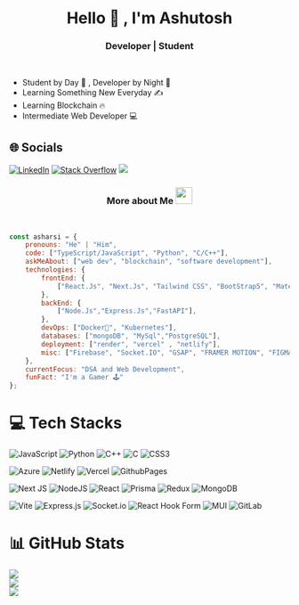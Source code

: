 
<h1 align="center">Hello  👋 , I'm Ashutosh</h1>
<h3 align="center">Developer | Student</h3>
<br>

- Student by Day 🌅 , Developer by Night 🌃
- Learning Something New Everyday ✍️
- Learning Blockchain 🔥
- Intermediate Web Developer 💻

## 🌐 Socials
[![LinkedIn](https://img.shields.io/badge/LinkedIn-%230077B5.svg?logo=linkedin&logoColor=white)](https://linkedin.com/in/asharsi/) 
[![Stack Overflow](https://img.shields.io/badge/-Stackoverflow-FE7A16?logo=stack-overflow&logoColor=white)](https://stackoverflow.com/users/27079135) 
[![](https://visitcount.itsvg.in/api?id=AsharSi&icon=0&color=8)](https://visitcount.itsvg.in)

<h3 align="center">More about Me <img src="https://emojis.slackmojis.com/emojis/images/1531849430/4246/blob-sunglasses.gif?1531849430" width="30"/> </h3>
<br>

```javascript
const asharsi = {
    pronouns: "He" | "Him",
    code: ["TypeScript/JavaScript", "Python", "C/C++"],
    askMeAbout: ["web dev", "blockchain", "software development"],
    technologies: {
        frontEnd: {
            ["React.Js", "Next.Js", "Tailwind CSS", "BootStrap5", "MaterialUI","Vite"]
        },
        backEnd: {
            ["Node.Js","Express.Js","FastAPI"],
        },
        devOps: ["Docker🐳", "Kubernetes"],
        databases: ["mongoDB", "MySql","PostgreSQL"],
        deployment: ["render", "vercel" , "netlify"],
        misc: ["Firebase", "Socket.IO", "GSAP", "FRAMER MOTION", "FIGMA"]
    },
    currentFocus: "DSA and Web Development",
    funFact: "I'm a Gamer 🕹️"
};
```

# 💻 Tech Stacks
![JavaScript](https://img.shields.io/badge/javascript-%23323330.svg?style=for-the-badge&logo=javascript&logoColor=%23F7DF1E) 
![Python](https://img.shields.io/badge/python-3670A0?style=for-the-badge&logo=python&logoColor=ffdd54) 
![C++](https://img.shields.io/badge/c++-%2300599C.svg?style=for-the-badge&logo=c%2B%2B&logoColor=white) 
![C](https://img.shields.io/badge/c-%2300599C.svg?style=for-the-badge&logo=c&logoColor=white) 
![CSS3](https://img.shields.io/badge/css3-%231572B6.svg?style=for-the-badge&logo=css3&logoColor=white) 

![Azure](https://img.shields.io/badge/azure-%230072C6.svg?style=for-the-badge&logo=microsoftazure&logoColor=white) 
![Netlify](https://img.shields.io/badge/netlify-%23000000.svg?style=for-the-badge&logo=netlify&logoColor=#00C7B7) 
![Vercel](https://img.shields.io/badge/vercel-%23000000.svg?style=for-the-badge&logo=vercel&logoColor=white) 
![GithubPages](https://img.shields.io/badge/github%20pages-121013?style=for-the-badge&logo=github&logoColor=white) 

![Next JS](https://img.shields.io/badge/Next-black?style=for-the-badge&logo=next.js&logoColor=white) 
![NodeJS](https://img.shields.io/badge/node.js-6DA55F?style=for-the-badge&logo=node.js&logoColor=white) 
![React](https://img.shields.io/badge/react-%2320232a.svg?style=for-the-badge&logo=react&logoColor=%2361DAFB) 
![Prisma](https://img.shields.io/badge/Prisma-3982CE?style=for-the-badge&logo=Prisma&logoColor=white) 
![Redux](https://img.shields.io/badge/redux-%23593d88.svg?style=for-the-badge&logo=redux&logoColor=white) 
![MongoDB](https://img.shields.io/badge/MongoDB-%234ea94b.svg?style=for-the-badge&logo=mongodb&logoColor=white) 

![Vite](https://img.shields.io/badge/vite-%23646CFF.svg?style=for-the-badge&logo=vite&logoColor=white) 
![Express.js](https://img.shields.io/badge/express.js-%23404d59.svg?style=for-the-badge&logo=express&logoColor=%2361DAFB) 
![Socket.io](https://img.shields.io/badge/Socket.io-black?style=for-the-badge&logo=socket.io&badgeColor=010101) 
![React Hook Form](https://img.shields.io/badge/React%20Hook%20Form-%23EC5990.svg?style=for-the-badge&logo=reacthookform&logoColor=white) 
![MUI](https://img.shields.io/badge/MUI-%230081CB.svg?style=for-the-badge&logo=mui&logoColor=white) 
![GitLab](https://img.shields.io/badge/gitlab-%23181717.svg?style=for-the-badge&logo=gitlab&logoColor=white) 

# 📊 GitHub Stats
![](https://github-readme-stats.vercel.app/api?username=AsharSi&theme=dark&hide_border=false&include_all_commits=true&count_private=true)<br/>
![](https://github-readme-streak-stats.herokuapp.com/?user=AsharSi&theme=dark&hide_border=false)<br/>
![](https://github-readme-stats.vercel.app/api/top-langs/?username=AsharSi&theme=dark&hide_border=false&include_all_commits=true&count_private=true&layout=compact)

